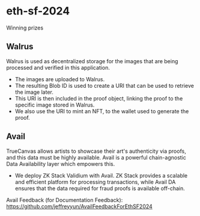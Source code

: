 # eth-sf-2024
Winning prizes


## Walrus
Walrus is used as decentralized storage for the images that are being processed and verified in this application.
- The images are uploaded to Walrus.
- The resulting Blob ID is used to create a URI that can be used to retrieve the image later.
- This URI is then included in the proof object, linking the proof to the specific image stored in Walrus.
- We also use the URI to mint an NFT, to the wallet used to generate the proof.

## Avail
TrueCanvas allows artists to showcase their art's authenticity via proofs, and this data must be highly available. Avail is a powerful chain-agnostic Data Availability layer which empowers this.
- We deploy ZK Stack Validium with Avail. ZK Stack provides a scalable and efficient platform for processing transactions, while Avail DA ensures that the data required for fraud proofs is available off-chain.

Avail Feedback (for Documentation Feedback): https://github.com/jeffreyyun/AvailFeedbackForEthSF2024
